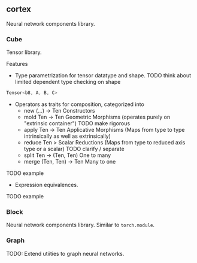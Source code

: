 ## cortex

Neural network components library.

### Cube

Tensor library.

Features
+ Type parametrization for tensor datatype and shape.
TODO think about limited dependent type checking on shape


```rust
Tensor<b8, A, B, C> 
```


+ Operators as traits for composition, categorized into
  + new             (...) -> Ten            Constructors
  + mold            Ten -> Ten              Geometric Morphisms (operates purely on "extrinsic container") TODO make rigorous
  + apply           Ten -> Ten              Applicative Morphisms (Maps from type to type intrinsically as well as extrinsically)
  + reduce          Ten > Scalar            Reductions (Maps from type to reduced axis type or a scalar) TODO clarify / separate
  + split           Ten -> (Ten, Ten)       One to many
  + merge           (Ten, Ten) -> Ten       Many to one

TODO example

+ Expression equivalences.

TODO example


### Block

Neural network components library. Similar to `torch.module`.

### Graph

TODO: Extend utiities to graph neural networks.
